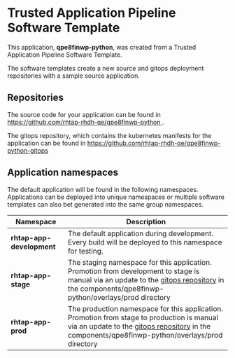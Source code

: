 # Trusted Application Pipeline Software Template

This application, **qpe8finwp-python**, was created from a Trusted Application Pipeline Software Template.

The software templates create a new source and gitops deployment repositories with a sample source application. 

## Repositories

The source code for your application can be found in [https://github.com/rhtap-rhdh-qe/qpe8finwp-python ](https://github.com/rhtap-rhdh-qe/qpe8finwp-python ).
 
The gitops repository, which contains the kubernetes manifests for the application can be found in 
[https://github.com/rhtap-rhdh-qe/qpe8finwp-python-gitops ](https://github.com/rhtap-rhdh-qe/qpe8finwp-python-gitops ) 

## Application namespaces 

The default application will be found in the following namespaces. Applications can be deployed into unique namespaces or multiple software templates can also bet generated into the same group namespaces.  

|  Namespace   |  Description   |  
| -------- | -------- |   
| **rhtap-app-development** | The default application during development. Every build will be deployed to this namespace for testing. | 
| **rhtap-app-stage** | The staging namespace for this application. Promotion from development to stage is manual via an update to the [gitops repository](https://github.com/rhtap-rhdh-qe/qpe8finwp-python-gitops ) in the components/qpe8finwp-python/overlays/prod directory |  
| **rhtap-app-prod** | The production namespace for this application. Promotion from stage to production is manual via an update to the [gitops repository](https://github.com/rhtap-rhdh-qe/qpe8finwp-python-gitops ) in the components/qpe8finwp-python/overlays/prod directory | 